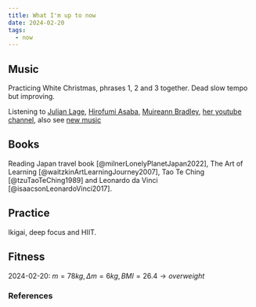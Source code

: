 ```yaml
---
title: What I'm up to now
date: 2024-02-20
tags:
  - now
---
```


## Music

Practicing White Christmas, phrases 1, 2 and 3 together. Dead slow tempo but improving.

Listening to [Julian Lage](https://youtu.be/tO1wn9joxLM?si=vgPrqBPGEdy2wtNk), [Hirofumi Asaba](https://youtu.be/WxApJHeTsIk?si=lFNoZM1Y16hMm-8s), [Muireann Bradley](https://youtu.be/2HYgGoG2OpU?si=KS4v5AOk95DnIDem), [her youtube channel](https://www.youtube.com/@MuireannBradley), also see [new music](https://continuum.neocities.org/2023-11-13-Music)

## Books

Reading Japan travel book [@milnerLonelyPlanetJapan2022], The Art of Learning [@waitzkinArtLearningJourney2007], Tao Te Ching [@tzuTaoTeChing1989] and Leonardo da Vinci [@isaacsonLeonardoVinci2017].

## Practice

Ikigai, deep focus and HIIT.

## Fitness

2024-02-20: $m =  78 kg, \Delta m =  6 kg, BMI = 26.4 \rightarrow overweight$

### References
